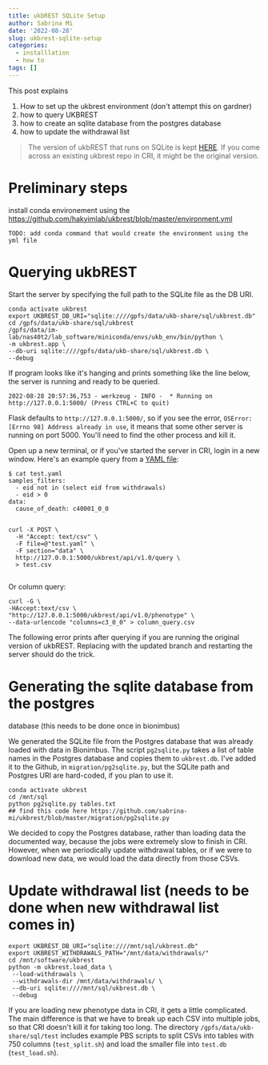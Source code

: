 ```yaml
---
title: ukbREST SQLite Setup
author: Sabrina Mi
date: '2022-08-28'
slug: ukbrest-sqlite-setup
categories:
  - installlation
  - how to
tags: []
---
```


This post explains 
1. How to set up the ukbrest environment (don't attempt this on gardner)
2. how to query UKBREST  
3. how to create an sqlite database from the postgres database 
4. how to update the withdrawal list

> The version of ukbREST that runs on SQLite is kept [HERE](https://github.com/sabrina-mi/ukbrest). If you come across an existing ukbrest repo in CRI, it might be the original version.

# Preliminary steps

install conda environement using the https://github.com/hakyimlab/ukbrest/blob/master/environment.yml

```
TODO: add conda command that would create the environment using the yml file
```

# Querying ukbREST

Start the server by specifying the full path to the SQLite file as the DB URI. 

```{bash, eval=FALSE}
conda activate ukbrest
export UKBREST_DB_URI="sqlite:////gpfs/data/ukb-share/sql/ukbrest.db"
cd /gpfs/data/ukb-share/sql/ukbrest
/gpfs/data/im-lab/nas40t2/lab_software/miniconda/envs/ukb_env/bin/python \
-m ukbrest.app \
--db-uri sqlite:////gpfs/data/ukb-share/sql/ukbrest.db \
--debug

```

If program looks like it's hanging and prints something like the line below, the server is running and ready to be queried.

```
2022-08-28 20:57:36,753 - werkzeug - INFO -  * Running on http://127.0.0.1:5000/ (Press CTRL+C to quit)
```

Flask defaults to `http://127.0.0.1:5000/`, so if you see the error, 
`OSError: [Errno 98] Address already in use`, it means that some other server is running on port 5000. You'll need to find the other process and kill it.



Open up a new terminal, or if you've started the server in CRI, login in a new window. Here's an example query from a [YAML file](example/test.yaml):

```
$ cat test.yaml 
samples_filters:
  - eid not in (select eid from withdrawals)
  - eid > 0
data:
  cause_of_death: c40001_0_0
  
```

```
curl -X POST \
  -H "Accept: text/csv" \
  -F file=@"test.yaml" \
  -F section="data" \
  http://127.0.0.1:5000/ukbrest/api/v1.0/query \
  > test.csv
  
```

Or column query:
```
curl -G \
-HAccept:text/csv \
"http://127.0.0.1:5000/ukbrest/api/v1.0/phenotype" \
--data-urlencode "columns=c3_0_0" > column_query.csv

```
The following error prints after querying if you are running the original version of ukbREST. Replacing with the updated branch and restarting the server should do the trick.

# Generating the sqlite database from the postgres 
database (this needs to be done once in bionimbus)

We generated the SQLite file from the Postgres database that was already loaded with data in Bionimbus. The script `pg2sqlite.py` takes a list of table names in the Postgres database and copies them to `ukbrest.db`. I've added it to the Github, in `migration/pg2sqlite.py`, but the SQLite path and Postgres URI are hard-coded, if you plan to use it.

```
conda activate ukbrest
cd /mnt/sql
python pg2sqlite.py tables.txt
## find this code here https://github.com/sabrina-mi/ukbrest/blob/master/migration/pg2sqlite.py
```
We decided to copy the Postgres database, rather than loading data the documented way, because the jobs were extremely slow to finish in CRI. However, when we periodically update withdrawal tables, or if we were to download new data, we would load the data directly from those CSVs. 

# Update withdrawal list (needs to be done when new withdrawal list comes in)

```
export UKBREST_DB_URI="sqlite:////mnt/sql/ukbrest.db"
export UKBREST_WITHDRAWALS_PATH="/mnt/data/withdrawals/"
cd /mnt/software/ukbrest
python -m ukbrest.load_data \
 --load-withdrawals \
 --withdrawals-dir /mnt/data/withdrawals/ \
 --db-uri sqlite:////mnt/sql/ukbrest.db \
 --debug
 ```
 
If you are loading new phenotype data in CRI, it gets a little complicated. The main difference is that we have to break up each CSV into multiple jobs, so that CRI doesn't kill it for taking too long. The directory `/gpfs/data/ukb-share/sql/test` includes example PBS scripts to split CSVs into tables with 750 columns (`test_split.sh`) and load the smaller file into `test.db` (`test_load.sh`).





